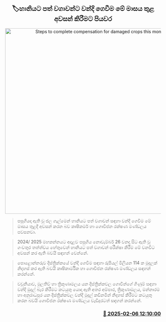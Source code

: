 <p align='center'><b><h2 align='center' title='Steps to complete compensation for damaged crops this month'>🏷හානියට පත් වගාවන්ට වන්දි ගෙවීම මේ මාසය තුළ අවසන් කිරීමට පියවර</h2></b></p>
<p align='center'><img src='https://helakuru.sgp1.cdn.digitaloceanspaces.com/esana/images/lib/govi-gatalu[1].jpg' width='600' alt='Steps to complete compensation for damaged crops this month'></p>

> පසුගියදා ඇති වූ ජල ගැල්මෙන් හානියට පත් වගාවන් සඳහා වන්දි ගෙවීම මේ මාසය තුළදී අවසන් කරන බව කෘෂිකර්ම හා ගොවිජන රක්ෂණ මණ්ඩලය පවසනවා.

> 2024/ 2025 මහකන්නයට අදාළව පසුගිය නොවැම්බර් 26 වනදා සිට ඇති වූ ගංවතුර තත්ත්වය හේතුවෙන් හානියට පත් වගාවන් පරීක්ෂා කිරීම මේ වනවිට අවසන් කර ඇති බවයි සඳහන් වෙන්නේ.

> පොළොන්නරුව දිස්ත්‍රික්කයේ වන්දි ගෙවීම සඳහා රුපියල් මිලියන 114 ක මුදලක් නිදහස් කර ඇති බවයි කෘෂිකාර්මික හා ගොවිජන රක්ෂණ මණ්ඩලය සඳහන් කරන්නේ.

> වවුනියාව, මුලතිව් හා ත්‍රිකුණාමලය යන දිස්ත්‍රික්කවල ගොවීන්ගේ ගිණුම් සඳහා වන්දි මුදල් බැර කිරීමට කටයුතු යොදා ඇති අතර අම්පාර, ත්‍රිකුණාමලය, මන්නාරම හා අනුරාධපුර යන දිස්ත්‍රික්කවල වන්දි මුදල් කඩිනමින් නිදහස් කිරීමට කටයුතු කරන බවයි ගොවිජන රක්ෂණ මණ්ඩලය වැඩිදුරටත් සඳහන් කරන්නේ.



<h3 align='right'><a href='https://www.helakuru.lk/esana/p/107222/'>📅 2025-02-06 12:10:00</a></h3>
